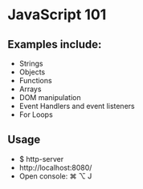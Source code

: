 # JavaScript 101

## Examples include:
* Strings
* Objects
* Functions
* Arrays
* DOM manipulation
* Event Handlers and event listeners
* For Loops

## Usage
* $ http-server
* http://localhost:8080/
* Open console: ⌘ ⌥ J
